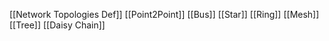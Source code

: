 [[Network Topologies Def]]
[[Point2Point]]
[[Bus]]
[[Star]]
[[Ring]]
[[Mesh]]
[[Tree]]
[[Daisy Chain]]